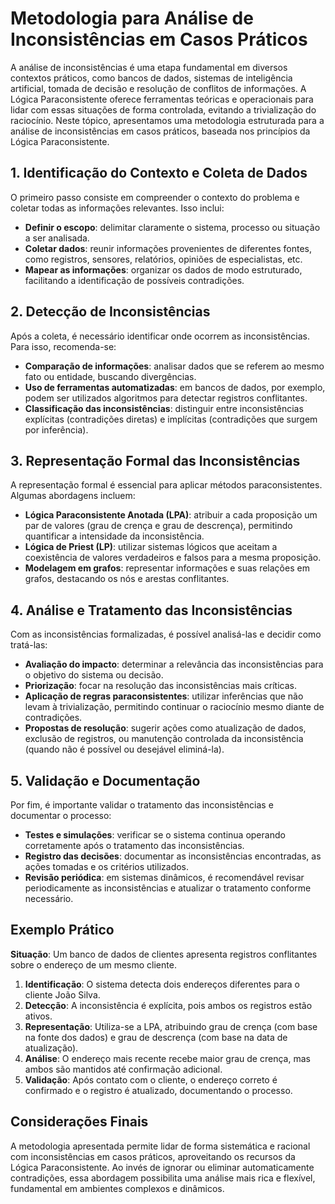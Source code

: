 
# Metodologia para Análise de Inconsistências em Casos Práticos

A análise de inconsistências é uma etapa fundamental em diversos contextos práticos, como bancos de dados, sistemas de inteligência artificial, tomada de decisão e resolução de conflitos de informações. A Lógica Paraconsistente oferece ferramentas teóricas e operacionais para lidar com essas situações de forma controlada, evitando a trivialização do raciocínio. Neste tópico, apresentamos uma metodologia estruturada para a análise de inconsistências em casos práticos, baseada nos princípios da Lógica Paraconsistente.



## 1. Identificação do Contexto e Coleta de Dados

O primeiro passo consiste em compreender o contexto do problema e coletar todas as informações relevantes. Isso inclui:

- **Definir o escopo**: delimitar claramente o sistema, processo ou situação a ser analisada.
- **Coletar dados**: reunir informações provenientes de diferentes fontes, como registros, sensores, relatórios, opiniões de especialistas, etc.
- **Mapear as informações**: organizar os dados de modo estruturado, facilitando a identificação de possíveis contradições.



## 2. Detecção de Inconsistências

Após a coleta, é necessário identificar onde ocorrem as inconsistências. Para isso, recomenda-se:

- **Comparação de informações**: analisar dados que se referem ao mesmo fato ou entidade, buscando divergências.
- **Uso de ferramentas automatizadas**: em bancos de dados, por exemplo, podem ser utilizados algoritmos para detectar registros conflitantes.
- **Classificação das inconsistências**: distinguir entre inconsistências explícitas (contradições diretas) e implícitas (contradições que surgem por inferência).



## 3. Representação Formal das Inconsistências

A representação formal é essencial para aplicar métodos paraconsistentes. Algumas abordagens incluem:

- **Lógica Paraconsistente Anotada (LPA)**: atribuir a cada proposição um par de valores (grau de crença e grau de descrença), permitindo quantificar a intensidade da inconsistência.
- **Lógica de Priest (LP)**: utilizar sistemas lógicos que aceitam a coexistência de valores verdadeiros e falsos para a mesma proposição.
- **Modelagem em grafos**: representar informações e suas relações em grafos, destacando os nós e arestas conflitantes.



## 4. Análise e Tratamento das Inconsistências

Com as inconsistências formalizadas, é possível analisá-las e decidir como tratá-las:

- **Avaliação do impacto**: determinar a relevância das inconsistências para o objetivo do sistema ou decisão.
- **Priorização**: focar na resolução das inconsistências mais críticas.
- **Aplicação de regras paraconsistentes**: utilizar inferências que não levam à trivialização, permitindo continuar o raciocínio mesmo diante de contradições.
- **Propostas de resolução**: sugerir ações como atualização de dados, exclusão de registros, ou manutenção controlada da inconsistência (quando não é possível ou desejável eliminá-la).



## 5. Validação e Documentação

Por fim, é importante validar o tratamento das inconsistências e documentar o processo:

- **Testes e simulações**: verificar se o sistema continua operando corretamente após o tratamento das inconsistências.
- **Registro das decisões**: documentar as inconsistências encontradas, as ações tomadas e os critérios utilizados.
- **Revisão periódica**: em sistemas dinâmicos, é recomendável revisar periodicamente as inconsistências e atualizar o tratamento conforme necessário.



## Exemplo Prático

**Situação**: Um banco de dados de clientes apresenta registros conflitantes sobre o endereço de um mesmo cliente.

1. **Identificação**: O sistema detecta dois endereços diferentes para o cliente João Silva.
2. **Detecção**: A inconsistência é explícita, pois ambos os registros estão ativos.
3. **Representação**: Utiliza-se a LPA, atribuindo grau de crença (com base na fonte dos dados) e grau de descrença (com base na data de atualização).
4. **Análise**: O endereço mais recente recebe maior grau de crença, mas ambos são mantidos até confirmação adicional.
5. **Validação**: Após contato com o cliente, o endereço correto é confirmado e o registro é atualizado, documentando o processo.



## Considerações Finais

A metodologia apresentada permite lidar de forma sistemática e racional com inconsistências em casos práticos, aproveitando os recursos da Lógica Paraconsistente. Ao invés de ignorar ou eliminar automaticamente contradições, essa abordagem possibilita uma análise mais rica e flexível, fundamental em ambientes complexos e dinâmicos.


